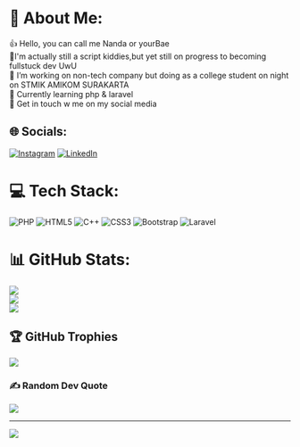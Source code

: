 # 💫 About Me:
 👍 Hello, you can call me Nanda or yourBae<br>🔭I'm actually still a script kiddies,but yet still on progress to becoming fullstuck dev UwU<br>👯 I’m working on non-tech company but doing as a college student on night on STMIK AMIKOM SURAKARTA<br>🌱 Currently learning php & laravel<br>💬 Get in touch w me on my social media


## 🌐 Socials:
[![Instagram](https://img.shields.io/badge/Instagram-%23E4405F.svg?logo=Instagram&logoColor=white)](https://instagram.com/nqadhafi) [![LinkedIn](https://img.shields.io/badge/LinkedIn-%230077B5.svg?logo=linkedin&logoColor=white)](https://linkedin.com/in/nanda-qadhafi-231457190) 

# 💻 Tech Stack:
![PHP](https://img.shields.io/badge/php-%23777BB4.svg?style=for-the-badge&logo=php&logoColor=white) ![HTML5](https://img.shields.io/badge/html5-%23E34F26.svg?style=for-the-badge&logo=html5&logoColor=white) ![C++](https://img.shields.io/badge/c++-%2300599C.svg?style=for-the-badge&logo=c%2B%2B&logoColor=white) ![CSS3](https://img.shields.io/badge/css3-%231572B6.svg?style=for-the-badge&logo=css3&logoColor=white) ![Bootstrap](https://img.shields.io/badge/bootstrap-%23563D7C.svg?style=for-the-badge&logo=bootstrap&logoColor=white) ![Laravel](https://img.shields.io/badge/laravel-%23FF2D20.svg?style=for-the-badge&logo=laravel&logoColor=white)
# 📊 GitHub Stats:
![](https://github-readme-stats.vercel.app/api?username=Nqadhafi&theme=radical&hide_border=false&include_all_commits=false&count_private=false)<br/>
![](https://github-readme-streak-stats.herokuapp.com/?user=Nqadhafi&theme=radical&hide_border=false)<br/>
![](https://github-readme-stats.vercel.app/api/top-langs/?username=Nqadhafi&theme=radical&hide_border=false&include_all_commits=false&count_private=false&layout=compact)

## 🏆 GitHub Trophies
![](https://github-profile-trophy.vercel.app/?username=Nqadhafi&theme=radical&no-frame=false&no-bg=true&margin-w=4)

### ✍️ Random Dev Quote
![](https://quotes-github-readme.vercel.app/api?type=horizontal&theme=radical)

---
[![](https://visitcount.itsvg.in/api?id=Nqadhafi&icon=0&color=0)](https://visitcount.itsvg.in)

<!-- Proudly created with GPRM ( https://gprm.itsvg.in ) -->
